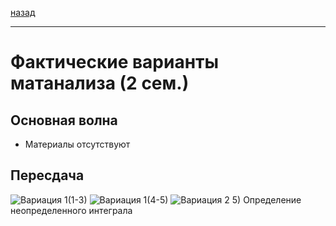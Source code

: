 [назад](../mathan.md)
***
# Фактические варианты матанализа (2 сем.)

## Основная волна
+ Материалы отсутствуют

## Пересдача
![Вариация 1(1-3)](https://github.com/user-attachments/assets/35e688c4-f03a-4b3b-8cf5-2f55d22e26b3)
![Вариация 1(4-5)](https://github.com/user-attachments/assets/4ce906ba-7001-49d8-b718-736f3afb194e)
![Вариация 2](https://github.com/user-attachments/assets/3de34f6d-114a-4f77-ba72-cffd739e73e7)
5) Определение неопределенного интеграла
